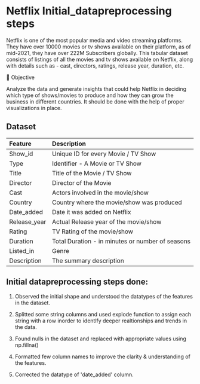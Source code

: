 # Netflix Initial_datapreprocessing steps

Netflix is one of the most popular media and video streaming platforms. They have over 10000 movies or tv shows available on their platform, as of mid-2021, they have over 222M Subscribers globally. This tabular dataset consists of listings of all the movies and tv shows available on Netflix, along with details such as - cast, directors, ratings, release year, duration, etc.

🎯 Objective

Analyze the data and generate insights that could help Netflix in deciding which type of shows/movies to produce and how they can grow the business in different countries. It should be done with the help of proper visualizations in place.

## Dataset

| Feature      | Description                                                |
|:-------------|:-----------------------------------------------------------|
| Show_id      | Unique ID for every Movie / TV Show                        |
| Type         | Identifier - A Movie or TV Show                            |
| Title        | Title of the Movie / TV Show                               |
| Director     | Director of the Movie                                      |
| Cast         | Actors involved in the movie/show                          |
| Country      | Country where the movie/show was produced                  |
| Date_added   | Date it was added on Netflix                               |
| Release_year | Actual Release year of the movie/show                      |
| Rating       | TV Rating of the movie/show                                |
| Duration     | Total Duration - in minutes or number of seasons           |
| Listed_in    | Genre                                                      |
| Description  | The summary description                                    |

## Initial datapreprocessing steps done:

1. Observed the initial shape and understood the datatypes of the features in the dataset.

2. Splitted some string columns and used explode function to assign each string with a row inorder to identlfy deeper realtionships and trends in the data.

3. Found nulls in the dataset and replaced with appropriate values using np.fillna()

4. Formatted few column names to improve the clarity & understanding of the features.

5. Corrected the datatype of 'date_added' column.

